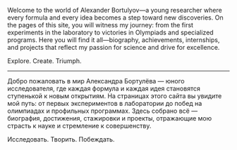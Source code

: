 Welcome to the world of Alexander Bortulyov—a young researcher where every formula and every idea becomes a step toward new discoveries.
On the pages of this site, you will witness my journey: from the first experiments in the laboratory to victories in Olympiads and specialized programs. Here you will find it all—biography, achievements, internships, and projects that reflect my passion for science and drive for excellence.

Explore. Create. Triumph.
_________________________________________
Добро пожаловать в мир Александра Бортулёва — юного исследователя, где каждая формула и каждая идея становятся ступенькой к новым открытиям.
На страницах этого сайта вы увидите мой путь: от первых экспериментов в лаборатории до побед на олимпиадах и профильных программах. Здесь собрано всё — биография, достижения, стажировки и проекты, отражающие мою страсть к науке и стремление к совершенству.

Исследовать. Творить. Побеждать.
